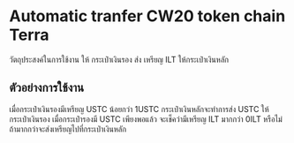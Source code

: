 ﻿# Automatic tranfer CW20 token chain Terra
วัตถุประสงค์ในการใช้งาน ให้ กระเป๋าเงินรอง ส่ง เหรียญ ILT ให้กระเป๋าเงินหลัก

## ตัวอย่างการใช้งาน
เมื่อกระเป๋าเงินรองมีเหรียญ USTC น้อยกว่า 1USTC กระเป๋าเงินหลักจะทำการส่ง USTC ให้กระเป๋าเงินรอง
เมื่อกระเป๋ารองมี USTC เพียงพอแล้ว จะเช็คว่ามีเหรียญ ILT มากกว่า 0ILT หรือไม่ ถ้ามากกว่าจะส่งเหรียญไปที่กระเป่าเงินหลัก
<div>
  <img src="https://res.cloudinary.com/dtxsiexns/image/upload/v1661682782/terra_miuyio.png" alt=""/>
</div>

